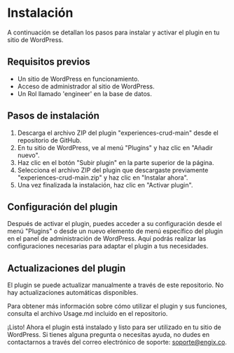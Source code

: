 # Instalación

A continuación se detallan los pasos para instalar y activar el plugin en tu sitio de WordPress.

## Requisitos previos
- Un sitio de WordPress en funcionamiento.
- Acceso de administrador al sitio de WordPress.
- Un Rol llamado 'engineer' en la base de datos.

## Pasos de instalación

1. Descarga el archivo ZIP del plugin "experiences-crud-main" desde el repositorio de GitHub.
2. En tu sitio de WordPress, ve al menú "Plugins" y haz clic en "Añadir nuevo".
3. Haz clic en el botón "Subir plugin" en la parte superior de la página.
4. Selecciona el archivo ZIP del plugin que descargaste previamente "experiences-crud-main.zip" y haz clic en "Instalar ahora".
5. Una vez finalizada la instalación, haz clic en "Activar plugin".

## Configuración del plugin

Después de activar el plugin, puedes acceder a su configuración desde el menú "Plugins" o desde un nuevo elemento de menú específico del plugin en el panel de administración de WordPress. Aquí podrás realizar las configuraciones necesarias para adaptar el plugin a tus necesidades.

## Actualizaciones del plugin

El plugin se puede actualizar manualmente a través de este repositorio. No hay actualizaciones automáticas disponibles.

Para obtener más información sobre cómo utilizar el plugin y sus funciones, consulta el archivo Usage.md incluido en el repositorio.

¡Listo! Ahora el plugin está instalado y listo para ser utilizado en tu sitio de WordPress. Si tienes alguna pregunta o necesitas ayuda, no dudes en contactarnos a través del correo electrónico de soporte: soporte@engix.co.